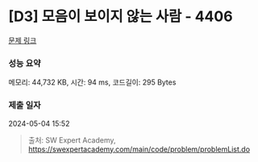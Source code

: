 # [D3] 모음이 보이지 않는 사람 - 4406 

[문제 링크](https://swexpertacademy.com/main/code/problem/problemDetail.do?contestProbId=AWNcD_66pUEDFAV8) 

### 성능 요약

메모리: 44,732 KB, 시간: 94 ms, 코드길이: 295 Bytes

### 제출 일자

2024-05-04 15:52



> 출처: SW Expert Academy, https://swexpertacademy.com/main/code/problem/problemList.do